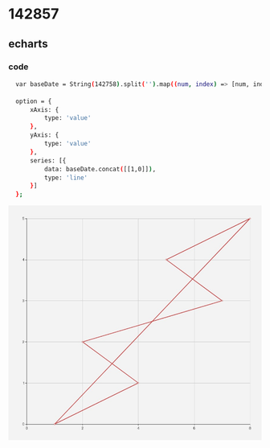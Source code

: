 # 142857

## echarts

### code

  ```bash
    var baseDate = String(142758).split('').map((num, index) => [num, index])

    option = {
        xAxis: {
            type: 'value'
        },
        yAxis: {
            type: 'value'
        },
        series: [{
            data: baseDate.concat([[1,0]]),
            type: 'line'
        }]
    };

  ```
  ![](./142857.jpg)
  

